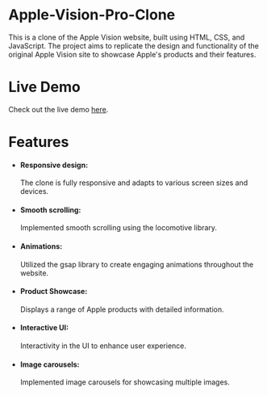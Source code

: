 # Apple-Vision-Pro-Clone

This is a clone of the Apple Vision website, built using HTML, CSS, and JavaScript. The project aims to replicate the design and functionality of the original Apple Vision site to showcase Apple's products and their features.

# Live Demo
Check out the live demo <a href="https://applevisionproclone.netlify.app/">here</a>.

# Features
<ul>
<li><h4>Responsive design:</h4> The clone is fully responsive and adapts to various screen sizes and devices.</li>
  <li><h4>Smooth scrolling:</h4> Implemented smooth scrolling using the locomotive library.</li>
    <li><h4>Animations:</h4> Utilized the gsap library to create engaging animations throughout the website.</li>
<li><h4>Product Showcase:</h4> Displays a range of Apple products with detailed information.</li>
  <li><h4>Interactive UI:</h4> Interactivity in the UI to enhance user experience.</li>
    <li><h4>Image carousels:</h4> Implemented image carousels for showcasing multiple images.</li>
    </ul>
